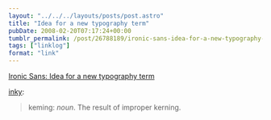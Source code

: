```yaml
---
layout: "../../../layouts/posts/post.astro"
title: "Idea for a new typography term"
pubDate: 2008-02-20T07:17:24+00:00
tumblr_permalink: /post/26788189/ironic-sans-idea-for-a-new-typography-term
tags: ["linklog"]
format: "link"
---
```


[Ironic Sans: Idea for a new typography term][1]

<a href="http://found.boxofjunk.ws/post/26743932">inky</a>:

> keming: <i>noun</i>. The result of improper kerning.

[1]: http://www.ironicsans.com/2008/02/idea_a_new_typography_term.html

